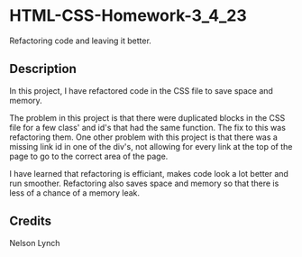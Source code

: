 # HTML-CSS-Homework-3_4_23

Refactoring code and leaving it better.

## Description 
 
 In this project, I have refactored code in the CSS file to save space and memory. 

 The problem in this project is that there were duplicated blocks in the CSS file for a few class' and id's that had the same function. The fix to this was refactoring them. One other problem with this project is that there was a missing link id in one of the div's, not allowing for every link at the top of the page to go to the correct area of the page.  
 
 I have learned that refactoring is efficiant, makes code look a lot better and run smoother. Refactoring also saves space and memory so that there is less of a chance of a memory leak. 

## Credits

Nelson Lynch
